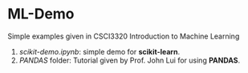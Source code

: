 # ML-Demo
Simple examples given in CSCI3320 Introduction to Machine Learning
1. *scikit-demo.ipynb*: simple demo for **scikit-learn**.
2. *PANDAS* folder: Tutorial given by Prof. John Lui for using **PANDAS**.